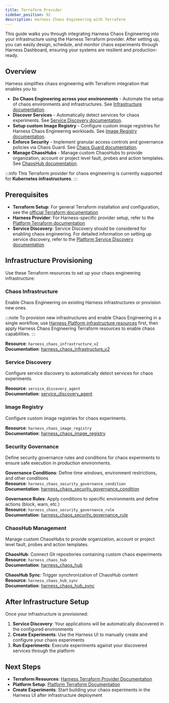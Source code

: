```yaml
---
title: Terraform Provider
sidebar_position: 92
description: Harness Chaos Engineering with Terraform
---
```


This guide walks you through integrating Harness Chaos Engineering into your infrastructure using the Harness Terraform provider. After setting up, you can easily design, schedule, and monitor chaos experiments through Harness Dashboard, ensuring your systems are resilient and production-ready.

## Overview
Harness simplifies chaos engineering with Terraform integration that enables you to:

- **Do Chaos Engineering across your environments** - Automate the setup of chaos environments and infrastructures. See [Infrastructure documentation](/docs/chaos-engineering).
- **Discover Services** - Automatically detect services for chaos experiments. See [Service Discovery documentation](/docs/chaos-engineering/guides/service-discovery).
- **Setup custom Image Registry** - Configure custom image registries for Harness Chaos Engineering workloads. See [Image Registry documentation](/docs/chaos-engineering/guides/image-registry).
- **Enforce Security** - Implement granular access controls and governance policies via Chaos Guard. See [Chaos Guard documentation](/docs/category/governance-1).
- **Manage ChaosHubs** - Manage custom ChaosHubs to provide organization, account or project level fault, probes and action templates. See [ChaosHub documentation](/docs/chaos-engineering/guides/chaoshub).

:::info
This Terraform provider for chaos engineering is currently supported for **Kubernetes infrastructures**.
:::

## Prerequisites

- **Terraform Setup**: For general Terraform installation and configuration, see the [official Terraform documentation](https://developer.hashicorp.com/terraform/tutorials/aws-get-started/install-cli)
- **Harness Provider**: For Harness-specific provider setup, refer to the [Platform Terraform documentation](/docs/platform/automation/terraform/harness-terraform-provider)
- **Service Discovery**: Service Discovery should be considered for enabling chaos engineering. For detailed information on setting up service discovery, refer to the [Platform Service Discovery documentation](/docs/platform/service-discovery/)

## Infrastructure Provisioning

Use these Terraform resources to set up your chaos engineering infrastructure:

### Chaos Infrastructure

Enable Chaos Engineering on existing Harness infrastructures or provision new ones.

:::note
To provision new infrastructures and enable Chaos Engineering in a single workflow, use [Harness Platform infrastructure resources](/docs/platform/automation/terraform/harness-terraform-provider) first, then apply Harness Chaos Engineering Terraform resources to enable chaos capabilities.
:::

**Resource**: `harness_chaos_infrastructure_v2`  
**Documentation**: [harness_chaos_infrastructure_v2](https://registry.terraform.io/providers/harness/harness/latest/docs/resources/chaos_infrastructure_v2)

### Service Discovery

Configure service discovery to automatically detect services for chaos experiments.

**Resource**: `service_discovery_agent`  
**Documentation**: [service_discovery_agent](https://registry.terraform.io/providers/harness/harness/latest/docs/resources/service_discovery_agent)

### Image Registry

Configure custom image registries for chaos experiments.

**Resource**: `harness_chaos_image_registry`  
**Documentation**: [harness_chaos_image_registry](https://registry.terraform.io/providers/harness/harness/latest/docs/resources/chaos_image_registry)

### Security Governance

Define security governance rules and conditions for chaos experiments to ensure safe execution in production environments.

**Governance Conditions**: Define time windows, environment restrictions, and other conditions  
**Resource**: `harness_chaos_security_governance_condition`  
**Documentation**: [harness_chaos_security_governance_condition](https://registry.terraform.io/providers/harness/harness/latest/docs/resources/chaos_security_governance_condition)

**Governance Rules**: Apply conditions to specific environments and define actions (block, warn, etc.)  
**Resource**: `harness_chaos_security_governance_rule`  
**Documentation**: [harness_chaos_security_governance_rule](https://registry.terraform.io/providers/harness/harness/latest/docs/resources/chaos_security_governance_rule)

### ChaosHub Management

Manage custom ChaosHubs to provide organization, account or project level fault, probes and action templates.

**ChaosHub**: Connect Git repositories containing custom chaos experiments  
**Resource**: `harness_chaos_hub`  
**Documentation**: [harness_chaos_hub](https://registry.terraform.io/providers/harness/harness/latest/docs/resources/chaos_hub)

**ChaosHub Sync**: Trigger synchronization of ChaosHub content  
**Resource**: `harness_chaos_hub_sync`  
**Documentation**: [harness_chaos_hub_sync](https://registry.terraform.io/providers/harness/harness/latest/docs/resources/chaos_hub_sync)

## After Infrastructure Setup

Once your infrastructure is provisioned:

1. **Service Discovery**: Your applications will be automatically discovered in the configured environments
2. **Create Experiments**: Use the Harness UI to manually create and configure your chaos experiments
3. **Run Experiments**: Execute experiments against your discovered services through the platform

## Next Steps

- **Terraform Resources**: [Harness Terraform Provider Documentation](https://registry.terraform.io/providers/harness/harness/latest/docs)
- **Platform Setup**: [Platform Terraform Documentation](/docs/platform/automation/terraform/harness-terraform-provider)
- **Create Experiments**: Start building your chaos experiments in the Harness UI after infrastructure deployment
